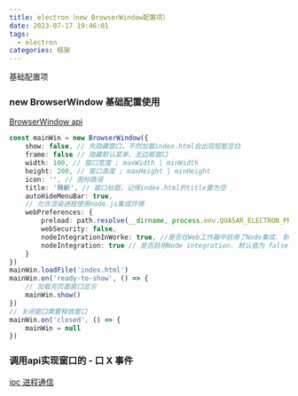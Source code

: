 ```yaml
---
title: electron（new BrowserWindow配置项）
date: 2023-07-17 19:46:01
tags:
  - electron
categories: 框架
---
```


基础配置项

<!-- more -->
### new BrowserWindow 基础配置使用

[BrowserWindow api](https://www.electronjs.org/zh/docs/latest/api/browser-window#new-browserwindowoptions)

```ts
const mainWin = new BrowserWindow({
	show: false, // 先隐藏窗口，不然加载index.html会出现短暂空白
	frame: false // 隐藏默认菜单、无边框窗口
	width: 100, // 窗口宽度 ; maxWidth | minWidth
	height: 200, // 窗口高度 ; maxHeight | minHeight
	icon: '', // 图标路径
	title: '萌新', // 窗口标题，记得index.html的title要为空
	autoHideMenuBar: true,
	// 允许渲染进程使用node.js集成环境
	webPreferences: {
		preload: path.resolve(__dirname, process.env.QUASAR_ELECTRON_PRELOAD!),
		webSecurity: false,
		nodeIntegrationInWorke: true, //是否在Web工作器中启用了Node集成. 默认值为 false. 
		nodeIntegration: true // 是否启用Node integration. 默认值为 false.
	}
})
mainWin.loadFile('index.html')
mainWin.on('ready-to-show', () => {
	// 加载完页面窗口显示
	mainWin.show()
})
// 关闭窗口需要释放窗口
mainWin.on('closed', () => {
	mainWin = null
})
```

### 调用api实现窗口的 - 口 X 事件

[ipc 进程通信](https://www.electronjs.org/zh/docs/latest/tutorial/ipc)

<!-- more -->